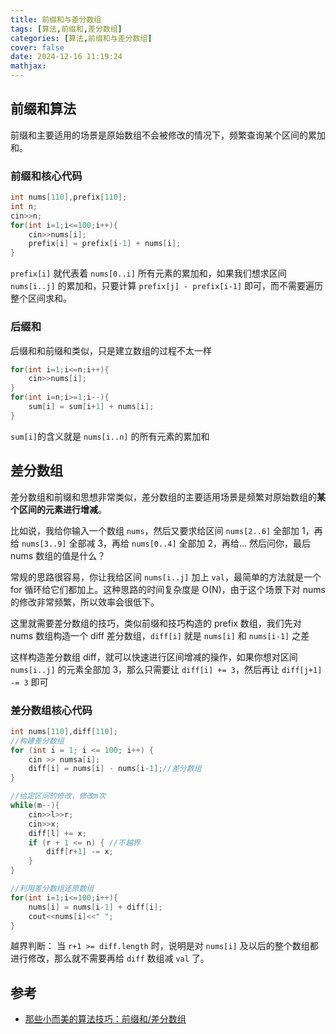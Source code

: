 ```yaml
---
title: 前缀和与差分数组
tags: [算法,前缀和,差分数组]
categories: [算法,前缀和与差分数组]
cover: false
date: 2024-12-16 11:19:24
mathjax:
---
```


## 前缀和算法
前缀和主要适用的场景是原始数组不会被修改的情况下，频繁查询某个区间的累加和。

### 前缀和核心代码
```cpp
int nums[110],prefix[110];
int n;
cin>>n;
for(int i=1;i<=100;i++){
    cin>>nums[i];
    prefix[i] = prefix[i-1] + nums[i];
}
```

```prefix[i]``` 就代表着 ```nums[0..i]``` 所有元素的累加和，如果我们想求区间 ```nums[i..j]``` 的累加和，只要计算 ```prefix[j] - prefix[i-1]``` 即可，而不需要遍历整个区间求和。

### 后缀和
后缀和和前缀和类似，只是建立数组的过程不太一样

```cpp
for(int i=1;i<=n;i++){
    cin>>nums[i];
}
for(int i=n;i>=1;i--){
    sum[i] = sum[i+1] + nums[i];
}
```
```sum[i]```的含义就是  ```nums[i..n]``` 的所有元素的累加和

## 差分数组
差分数组和前缀和思想非常类似，差分数组的主要适用场景是频繁对原始数组的**某个区间的元素进行增减**。

比如说，我给你输入一个数组 ```nums```，然后又要求给区间 ```nums[2..6]``` 全部加 1，再给 ```nums[3..9]``` 全部减 3，再给 ```nums[0..4]``` 全部加 2，再给...
然后问你，最后 nums 数组的值是什么？

常规的思路很容易，你让我给区间 ```nums[i..j]``` 加上 ```val```，最简单的方法就是一个 for 循环给它们都加上。这种思路的时间复杂度是 O(N)，由于这个场景下对 nums 的修改非常频繁，所以效率会很低下。

这里就需要差分数组的技巧，类似前缀和技巧构造的 prefix 数组，我们先对 nums 数组构造一个 diff 差分数组，```diff[i]``` 就是 ```nums[i]``` 和 ```nums[i-1]``` 之差

这样构造差分数组 diff，就可以快速进行区间增减的操作，如果你想对区间 ```nums[i..j]``` 的元素全部加 3，那么只需要让 ```diff[i] += 3```，然后再让 ```diff[j+1] -= 3``` 即可

### 差分数组核心代码
```cpp
int nums[110],diff[110];
//构建差分数组
for (int i = 1; i <= 100; i++) {
    cin >> numsa[i];
    diff[i] = nums[i] - nums[i-1];//差分数组
}

//给定区间的修改，修改m次
while(m--){
    cin>>l>>r;
    cin>>x;
    diff[l] += x;
    if (r + 1 <= n) { //不越界
        diff[r+1] -= x;
    }
}

//利用差分数组还原数组
for(int i=1;i<=100;i++){
    nums[i] = nums[i-1] + diff[i];
    cout<<nums[i]<<" ";
}
```

越界判断：
当 ```r+1 >= diff.length``` 时，说明是对 ```nums[i]``` 及以后的整个数组都进行修改，那么就不需要再给 ```diff``` 数组减 ```val``` 了。

## 参考
- [那些小而美的算法技巧：前缀和/差分数组](https://www.cnblogs.com/labuladong/p/13975759.html)
